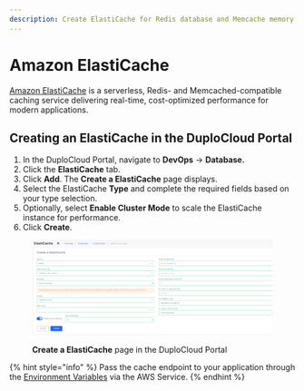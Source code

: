 ```yaml
---
description: Create ElastiCache for Redis database and Memcache memory caching
---
```


# Amazon ElastiCache

[Amazon ElastiCache](https://aws.amazon.com/elasticache/features/) is a serverless, Redis- and Memcached-compatible caching service delivering real-time, cost-optimized performance for modern applications.

## Creating an ElastiCache in the DuploCloud Portal

1. In the DuploCloud Portal, navigate to **DevOps** -> **Database.**
2. Click the **ElastiCache** tab.
3. Click **Add**. The **Create a ElastiCache** page displays.
4. Select the ElastiCache **Type** and complete the required fields based on your type selection.
5. Optionally, select **Enable Cluster Mode** to scale the ElastiCache instance for performance.
6. Click **Create**.

<figure><img src="../../../.gitbook/assets/elastic1 (1).png" alt=""><figcaption><p><strong>Create a ElastiCache</strong> page in the DuploCloud Portal</p></figcaption></figure>

{% hint style="info" %}
Pass the cache endpoint to your application through the [Environment Variables](../containers/passing-config-and-secrets.md) via the AWS Service.
{% endhint %}
